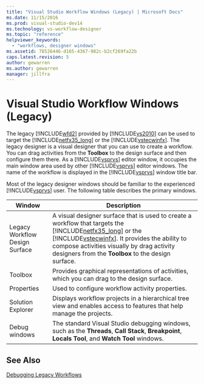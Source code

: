 ```yaml
---
title: "Visual Studio Workflow Windows (Legacy) | Microsoft Docs"
ms.date: 11/15/2016
ms.prod: visual-studio-dev14
ms.technology: vs-workflow-designer
ms.topic: "reference"
helpviewer_keywords: 
  - "workflows, designer windows"
ms.assetid: 78526446-d165-4367-982c-b2cf269fa22b
caps.latest.revision: 5
author: gewarren
ms.author: gewarren
manager: jillfra
---
```

# Visual Studio Workflow Windows (Legacy)
The legacy [!INCLUDE[wfd2](../includes/wfd2-md.md)] provided by [!INCLUDE[vs2010](../includes/vs2010-md.md)] can be used to target the [!INCLUDE[netfx35_long](../includes/netfx35-long-md.md)] or the [!INCLUDE[vstecwinfx](../includes/vstecwinfx-md.md)]. The legacy designer is a visual designer that you can use to create a workflow. You can drag activities from the **Toolbox** to the design surface and then configure them there. As a [!INCLUDE[vsprvs](../includes/vsprvs-md.md)] editor window, it occupies the main window area used by other [!INCLUDE[vsprvs](../includes/vsprvs-md.md)] editor windows. The name of the workflow is displayed in the [!INCLUDE[vsprvs](../includes/vsprvs-md.md)] window title bar.  
  
 Most of the legacy designer windows should be familiar to the experienced [!INCLUDE[vsprvs](../includes/vsprvs-md.md)] user. The following table describes the primary windows.  
  
|Window|Description|  
|------------|-----------------|  
|Legacy Workflow Design Surface|A visual designer surface that is used to create a workflow that targets the [!INCLUDE[netfx35_long](../includes/netfx35-long-md.md)] or the [!INCLUDE[vstecwinfx](../includes/vstecwinfx-md.md)]. It provides the ability to compose activities visually by drag activity designers from the **Toolbox** to the design surface.|  
|Toolbox|Provides graphical representations of activities, which you can drag to the design surface.|  
|Properties|Used to configure workflow activity properties.|  
|Solution Explorer|Displays workflow projects in a hierarchical tree view and enables access to features that help manage the projects.|  
|Debug windows|The standard Visual Studio debugging windows, such as the **Threads**, **Call Stack**, **Breakpoint**, **Locals Tool**, and **Watch Tool** windows.|  
  
## See Also  
 [Debugging Legacy Workflows](../workflow-designer/debugging-legacy-workflows.md)